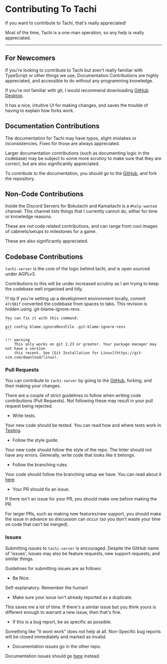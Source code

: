 # Contributing To Tachi

If you want to contribute to Tachi, that's really appreciated!

Most of the time, Tachi is a one-man operation, so
any help is really appreciated.

*****

## For Newcomers

If you're looking to contribute to Tachi but aren't
really familiar with TypeScript or other things
we use, Documentation Contributions are highly
appreciated, and accessible to do without any
programming knowledge.

If you're not familiar with git, I would recommend
downloading [GitHub Desktop](https://desktop.github.com/).

It has a nice, intuitive UI for making changes, and
saves the trouble of having to explain how forks work.

## Documentation Contributions

The documentation for Tachi may have typos, slight mistakes
or inconsistencies. Fixes for those are always appreciated.

Larger documentation contributions (such as documenting
logic in the codebase) may be subject to some more scrutiny
to make sure that they are correct, but are also significantly appreciated.

To contribute to the documentation, you should go to
the [GitHub](https://github.com/zkldi/tachi-docs), and
fork the repository.

## Non-Code Contributions

Inside the Discord Servers for Bokutachi and Kamaitachi is
a `#help-wanted` channel. This channel lists things that I
currently cannot do, either for time or knowledge reasons.

These are not code related contributions, and can range from
cool images of cabinets/setups to milestones for a game.

These are also significantly appreciated.

## Codebase Contributions

`tachi-server` is the core of the logic behind tachi, and
is open sourced under AGPLv3.

Contributions to this will be under increased scrutiny as
I am trying to keep the codebase well organised and tidy.

!!! tip
	If you're setting up a development environment locally,
	commit `47c981f` converted the codebase from spaces to tabs.
	This revision is hidden using .git-blame-ignore-revs.

	You can fix it with this command.
	```
	git config blame.ignoreRevsFile .git-blame-ignore-revs  
	```

	!!! warning
		This only works on git 2.23 or greater. Your package manager may not have a version
		this recent. See [Git Installation for Linux](https://git-scm.com/download/linux).

### Pull Requests

You can contribute to `tachi-server` by going to the
[GitHub](https://github.com/zkldi/tachi-server), forking,
and then making your changes.

There are a couple of strict guidelines to follow when
writing code contributions (Pull Requests). Not following these may
result in your pull request being rejected.

- Write tests.

Your new code should be tested. You can read how and where
tests work in [Testing](./infrastructure/testing).

- Follow the style guide.

Your new code should follow the style of the repo. The linter
should not have any errors. Generally, write code that
looks like it belongs.

- Follow the branching rules.

Your code should follow the branching setup we have.
You can read about it [here](./infrastructure/branches)

- Your PR should fix an issue.

If there isn't an issue for your PR, you should make one
before making the PR.

For larger PRs, such as making new features/new support,
you should make the issue in advance so discussion can
occur (so you don't waste your time on code that can't
be merged).

### Issues

Submitting issues to `tachi-server` is encouraged. Despite
the GitHub name of 'issues', issues may also be feature
requests, new support requests, and similar things.

Guidelines for submitting issues are as follows:

- Be Nice.

Self-explanatory. Remember the human!

- Make sure your issue isn't already reported as a duplicate.

This saves me a lot of time. If there's a similar issue
but you think yours is different enough to warrant a new
issue, then that's fine.

- If this is a bug report, be as specific as possible.

Something like "It wont work" does not help at all.
Non-Specific bug reports will be closed immediately and marked as invalid.

- Documentation issues go in the other repo.

Documentation issues should go [here](https://github.com/zkldi/tachi-docs) instead.
